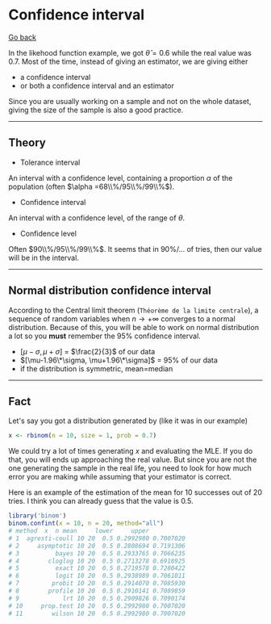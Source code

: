 # Confidence interval

[Go back](../index.md#estimators-and-likehood)

In the likehood function
example, we got $\hat\theta = 0.6$ while the real
value was $0.7$. Most of the time, instead of giving
an estimator, we are giving either

* a confidence interval
* or both a confidence interval and an estimator

Since you are usually working on a sample and not
on the whole dataset, giving the size of the sample
is also a good practice.

<hr class="sl">

## Theory

* Tolerance interval

An interval with a confidence level, containing
a proportion $\alpha$ of the population
(often $\alpha =68\\%/95\\%/99\\%$).

* Confidence interval

An interval with a confidence level,
of the range of $\theta$.

* Confidence level

Often $90\\%/95\\%/99\\%$. It seems that in 90%/...
of tries, then our value will be in the interval.

<hr class="sr">

## Normal distribution confidence interval

According to the Central limit theorem
(`Théorème de la limite centrale`), 
a sequence of random variables when $n \to +\infty$
converges to a normal distribution. Because of this,
you will be able to work on normal distribution a lot
so you **must** remember the 95% confidence interval.

* $[\mu-\sigma, \mu+\sigma]$ = $\frac{2}{3}$ of our data
* $[\mu-1.96\*\sigma, \mu+1.96\*\sigma]$ = 95% of our data
* if the distribution is symmetric, mean=median

<hr class="sl">

## Fact

Let's say you got a distribution generated by
(like it was in our example)

```r
x <- rbinom(n = 10, size = 1, prob = 0.7)
```

We could try a lot of times generating $x$ and
evaluating the MLE. If you do that, you will ends
up approaching the real value. But since you are
not the one generating the sample in the real life,
you need to look for how much error you are making
while assuming that your estimator is correct.

Here is an example of the estimation of the
mean for 10 successes out of 20 tries. I think
you can already guess that the value is $0.5$.

```r
library('binom')
binom.confint(x = 10, n = 20, method="all")
# method  x  n mean     lower     upper
# 1  agresti-coull 10 20  0.5 0.2992980 0.7007020
# 2     asymptotic 10 20  0.5 0.2808694 0.7191306
# 3          bayes 10 20  0.5 0.2933765 0.7066235
# 4        cloglog 10 20  0.5 0.2713278 0.6918925
# 5          exact 10 20  0.5 0.2719578 0.7280422
# 6          logit 10 20  0.5 0.2938989 0.7061011
# 7         probit 10 20  0.5 0.2914070 0.7085930
# 8        profile 10 20  0.5 0.2910141 0.7089859
# 9            lrt 10 20  0.5 0.2909826 0.7090174
# 10     prop.test 10 20  0.5 0.2992980 0.7007020
# 11        wilson 10 20  0.5 0.2992980 0.7007020
```